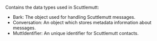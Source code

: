 Contains the data types used in Scuttlemutt:
- Bark:  The object used for handling Scuttlemutt messages.
- Conversation:  An object which stores metadata information about messages.
- MuttIdentifier:  An unique identifier for Scuttlemutt contacts.